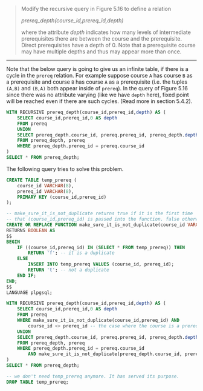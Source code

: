 > Modify the recursive query in Figure 5.16 to define a relation
> 
> _prereq_depth(course_id,prereq_id,depth)_
> 
> where the attribute _depth_ indicates how many levels of intermediate
> prerequisites there are between the course and the prerequisite. Direct
> prerequisites have a depth of 0. Note that a prerequisite course may have
> multiple depths and thus may appear more than once. 

--------------------------------

Note that the below query is going to give us an infinite table, if there is a 
cycle in the `prereq` relation. For example suppose course `A` has course `B` as a 
prerequisite and course `B` has course `A` as a prerequisite (i.e. the tuples
`(A,B)` and `(B,A)` both appear inside of `prereq`). In the query of Figure 5.16
since there was no attribute varying (like we have `depth` here), fixed point will
be reached even if there are such cycles. (Read more in section 5.4.2).

```sql
WITH RECURSIVE prereq_depth(course_id,prereq_id,depth) AS (
    SELECT course_id,prereq_id,0 AS depth
    FROM prereq
    UNION
    SELECT prereq_depth.course_id, prereq.prereq_id, prereq_depth.depth + 1
    FROM prereq_depth, prereq
    WHERE prereq_depth.prereq_id = prereq.course_id 
)
SELECT * FROM prereq_depth;
``` 

The following query tries to solve this problem.

```sql
CREATE TABLE temp_prereq (
    course_id VARCHAR(8),
    prereq_id VARCHAR(8),
    PRIMARY KEY (course_id,prereq_id)
);

-- make_sure_it_is_not_duplicate returns true if it is the first time
-- that (course_id,prereq_id) is passed into the function. false otherwise.
CREATE OR REPLACE FUNCTION make_sure_it_is_not_duplicate(course_id VARCHAR(8), prereq_id VARCHAR(8))
RETURNS BOOLEAN AS 
$$
BEGIN
    IF ((course_id,prereq_id) IN (SELECT * FROM temp_prereq)) THEN
        RETURN 'f'; -- it is a duplicate
    ELSE 
        INSERT INTO temp_prereq VALUES (course_id, prereq_id);
        RETURN 't'; -- not a duplicate
    END IF;
END;
$$
LANGUAGE plpgsql;

WITH RECURSIVE prereq_depth(course_id,prereq_id,depth) AS (
    SELECT course_id,prereq_id,0 AS depth
    FROM prereq 
    WHERE make_sure_it_is_not_duplicate(course_id,prereq_id) AND 
        course_id <> prereq_id -- the case where the course is a prerequisite of itself.
    UNION
    SELECT prereq_depth.course_id, prereq.prereq_id, prereq_depth.depth + 1
    FROM prereq_depth, prereq
    WHERE prereq_depth.prereq_id = prereq.course_id 
        AND make_sure_it_is_not_duplicate(prereq_depth.course_id, prereq.prereq_id)
)
SELECT * FROM prereq_depth;

-- we don't need temp_prereq anymore. It has served its purpose.
DROP TABLE temp_prereq;
```
